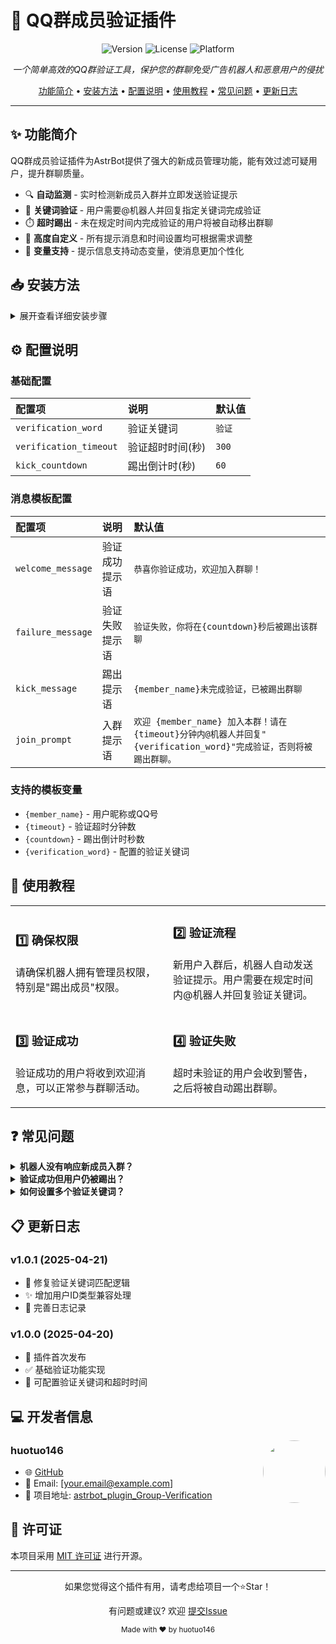 # 🤖 QQ群成员验证插件

<div align="center">

![Version](https://img.shields.io/badge/version-1.0.1-blue.svg)
![License](https://img.shields.io/badge/license-MIT-green.svg)
![Platform](https://img.shields.io/badge/platform-AstrBot-purple.svg)

*一个简单高效的QQ群验证工具，保护您的群聊免受广告机器人和恶意用户的侵扰*

[功能简介](#✨-功能简介) •
[安装方法](#📥-安装方法) •
[配置说明](#⚙️-配置说明) •
[使用教程](#📝-使用教程) •
[常见问题](#❓-常见问题) •
[更新日志](#📋-更新日志)

</div>

---

## ✨ 功能简介

QQ群成员验证插件为AstrBot提供了强大的新成员管理功能，能有效过滤可疑用户，提升群聊质量。

- 🔍 **自动监测** - 实时检测新成员入群并立即发送验证提示
- 🔑 **关键词验证** - 用户需要@机器人并回复指定关键词完成验证
- ⏱️ **超时踢出** - 未在规定时间内完成验证的用户将被自动移出群聊
- 🎨 **高度自定义** - 所有提示消息和时间设置均可根据需求调整
- 🔄 **变量支持** - 提示信息支持动态变量，使消息更加个性化

## 📥 安装方法

<details>
<summary>展开查看详细安装步骤</summary>

1. 进入AstrBot的插件管理界面
2. 搜索"astrbot_plugin_Group Verification"或直接上传插件文件
3. 点击安装按钮完成插件安装
4. 在插件配置页面进行相关设置
5. 重启机器人使配置生效或者手动下载源代码自行复制到astrbot插件目录中

</details>

## ⚙️ 配置说明

### 基础配置

| 配置项 | 说明 | 默认值 |
|:-------|:-----|:-------|
| `verification_word` | 验证关键词 | `验证` |
| `verification_timeout` | 验证超时时间(秒) | `300` |
| `kick_countdown` | 踢出倒计时(秒) | `60` |

### 消息模板配置

| 配置项 | 说明 | 默认值 |
|:-------|:-----|:-------|
| `welcome_message` | 验证成功提示语 | `恭喜你验证成功，欢迎加入群聊！` |
| `failure_message` | 验证失败提示语 | `验证失败，你将在{countdown}秒后被踢出该群聊` |
| `kick_message` | 踢出提示语 | `{member_name}未完成验证，已被踢出群聊` |
| `join_prompt` | 入群提示语 | `欢迎 {member_name} 加入本群！请在{timeout}分钟内@机器人并回复"{verification_word}"完成验证，否则将被踢出群聊。` |

### 支持的模板变量

- `{member_name}` - 用户昵称或QQ号
- `{timeout}` - 验证超时分钟数
- `{countdown}` - 踢出倒计时秒数
- `{verification_word}` - 配置的验证关键词

## 📝 使用教程

<table>
  <tr>
    <td width="50%">
      <h3>1️⃣ 确保权限</h3>
      <p>请确保机器人拥有管理员权限，特别是"踢出成员"权限。</p>
    </td>
    <td width="50%">
      <h3>2️⃣ 验证流程</h3>
      <p>新用户入群后，机器人自动发送验证提示。用户需要在规定时间内@机器人并回复验证关键词。</p>
    </td>
  </tr>
  <tr>
    <td width="50%">
      <h3>3️⃣ 验证成功</h3>
      <p>验证成功的用户将收到欢迎消息，可以正常参与群聊活动。</p>
    </td>
    <td width="50%">
      <h3>4️⃣ 验证失败</h3>
      <p>超时未验证的用户会收到警告，之后将被自动踢出群聊。</p>
    </td>
  </tr>
</table>

## ❓ 常见问题

<details>
<summary><b>机器人没有响应新成员入群？</b></summary>
<p>请检查机器人是否有群事件接收权限，或者设置管理员，以及AstrBot的QQ平台连接是否正常。</p>
</details>

<details>
<summary><b>验证成功但用户仍被踢出？</b></summary>
<p>可能是验证消息格式问题。请确保用户同时满足：1) @机器人 2) 消息中包含验证关键词。</p>
</details>

<details>
<summary><b>如何设置多个验证关键词？</b></summary>
<p>当前版本仅支持单一关键词，未来版本将考虑添加多关键词支持。</p>
</details>

## 📋 更新日志

### v1.0.1 (2025-04-21)
- 🐛 修复验证关键词匹配逻辑
- ✨ 增加用户ID类型兼容处理
- 📝 完善日志记录

### v1.0.0 (2025-04-20)
- 🚀 插件首次发布
- ✅ 基础验证功能实现
- 🔧 可配置验证关键词和超时时间

## 💻 开发者信息

<img src="https://avatars.githubusercontent.com/u/YOUR_ID?v=4" width="100" height="100" align="right" style="border-radius:50%"/>

### huotuo146

- 🌐 [GitHub](https://github.com/huntuo146)
- 📧 Email: [your.email@example.com]
- 🔗 项目地址: [astrbot_plugin_Group-Verification](https://github.com/huntuo146/astrbot_plugin_Group-Verification)

## 📜 许可证

本项目采用 [MIT 许可证](LICENSE) 进行开源。

---

<div align="center">
<p>如果您觉得这个插件有用，请考虑给项目一个⭐Star！</p>
<p>有问题或建议? 欢迎 <a href="https://github.com/huntuo146/astrbot_plugin_Group-Verification/issues/new">提交Issue</a></p>

<sub>Made with ❤️ by huotuo146</sub>
</div>
